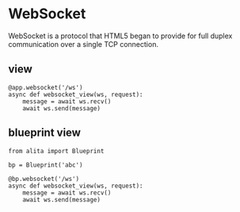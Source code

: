 # WebSocket
WebSocket is a protocol that HTML5 began to provide for full duplex communication over a single TCP connection.

## view
```
@app.websocket('/ws')
async def websocket_view(ws, request):
    message = await ws.recv()
    await ws.send(message)
```

## blueprint view
```
from alita import Blueprint

bp = Blueprint('abc')

@bp.websocket('/ws')
async def websocket_view(ws, request):
    message = await ws.recv()
    await ws.send(message)
```
